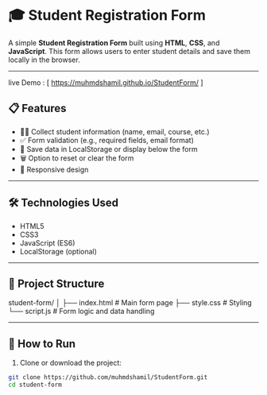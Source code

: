 # 🎓 Student Registration Form

A simple **Student Registration Form** built using **HTML**, **CSS**, and **JavaScript**. This form allows users to enter student details and save them locally in the browser.

---

live Demo : [  https://muhmdshamil.github.io/StudentForm/ ]

## 📋 Features

- 🧑‍🎓 Collect student information (name, email, course, etc.)
- ✅ Form validation (e.g., required fields, email format)
- 💾 Save data in LocalStorage or display below the form
- 🗑️ Option to reset or clear the form
- 📱 Responsive design

---

## 🛠️ Technologies Used

- HTML5
- CSS3
- JavaScript (ES6)
- LocalStorage (optional)

---

## 📂 Project Structure
student-form/
│
├── index.html # Main form page
├── style.css # Styling
└── script.js # Form logic and data handling


---

## 🚀 How to Run

1. Clone or download the project:

```bash
git clone https://github.com/muhmdshamil/StudentForm.git
cd student-form

